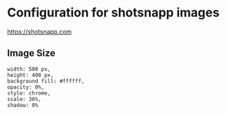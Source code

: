 # Configuration for shotsnapp images

https://shotsnapp.com

## Image Size

```
width: 500 px,
height: 400 px,
background fill: #ffffff,
opacity: 0%,
style: chrome,
scale: 36%,
shadow: 0%
```
